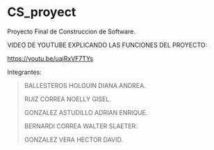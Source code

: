 # CS_proyect
Proyecto Final de Construccion de Software.
>
VIDEO DE YOUTUBE EXPLICANDO LAS FUNCIONES DEL PROYECTO:

https://youtu.be/uajRxVF7TYs
>
Integrantes:
> BALLESTEROS HOLGUIN DIANA ANDREA.
> 
> RUIZ CORREA NOELLY GISEL.
> 
> GONZALEZ ASTUDILLO ADRIAN ENRIQUE.
> 
> BERNARDI CORREA WALTER SLAETER.
> 
> GONZALEZ VERA HECTOR DAVID.
